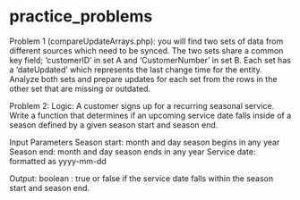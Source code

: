 # practice_problems

Problem 1 (compareUpdateArrays.php): 
you will find two sets of data from different sources which need to be synced. The two sets share a common key field; ‘customerID’ in set A and ‘CustomerNumber’ in set B. Each set has a ‘dateUpdated’ which represents the last change time for the entity. Analyze both sets and prepare updates for each set from the rows in the
other set that are missing or outdated.

Problem 2:
Logic: A customer signs up for a recurring seasonal service. Write a function that determines if an upcoming service date falls inside of a season defined by a given season start and season end. 

Input Parameters
  Season start: month and day season begins in any year
  Season end: month and day season ends in any year
  Service date: formatted as yyyy-mm-dd

Output: boolean : true or false if the service date falls within the season start and season end. 

